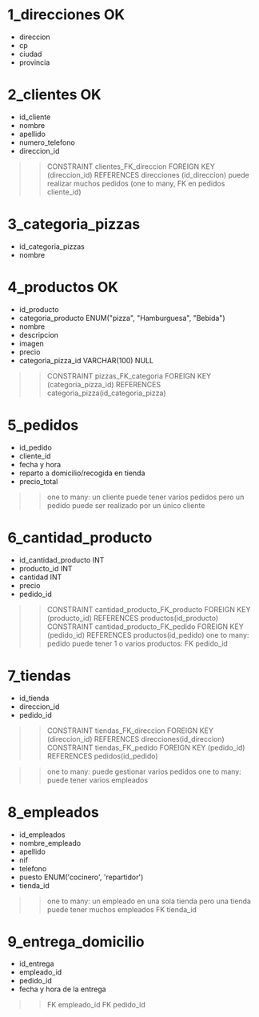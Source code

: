 # 1_direcciones OK

- direccion
- cp
- ciudad
- provincia

# 2_clientes OK

- id_cliente
- nombre
- apellido
- numero_telefono
- direccion_id

> > CONSTRAINT clientes_FK_direccion FOREIGN KEY (direccion_id) REFERENCES direcciones (id_direccion)
> > puede realizar muchos pedidos (one to many, FK en pedidos cliente_id)

# 3_categoria_pizzas

- id_categoria_pizzas
- nombre

# 4_productos OK

- id_producto
- categoria_producto ENUM("pizza", "Hamburguesa", "Bebida")
- nombre
- descripcion
- imagen
- precio
- categoria_pizza_id VARCHAR(100) NULL

> > CONSTRAINT pizzas_FK_categoria FOREIGN KEY (categoria_pizza_id) REFERENCES categoria_pizza(id_categoria_pizza)

# 5_pedidos

- id_pedido
- cliente_id
- fecha y hora
- reparto a domicilio/recogida en tienda
- precio_total

> > one to many: un cliente puede tener varios pedidos pero un pedido puede ser realizado por un único cliente

# 6_cantidad_producto

- id_cantidad_producto INT
- producto_id INT
- cantidad INT
- precio
- pedido_id

> > CONSTRAINT cantidad_producto_FK_producto FOREIGN KEY (producto_id) REFERENCES productos(id_producto)
> > CONSTRAINT cantidad_producto_FK_pedido FOREIGN KEY (pedido_id) REFERENCES productos(id_pedido)
> > one to many: pedido puede tener 1 o varios productos: FK pedido_id

# 7_tiendas

- id_tienda
- direccion_id
- pedido_id

> > CONSTRAINT tiendas_FK_direccion FOREIGN KEY (direccion_id) REFERENCES direcciones(id_direccion)
> > CONSTRAINT tiendas_FK_pedido FOREIGN KEY (pedido_id) REFERENCES pedidos(id_pedido)

> > one to many: puede gestionar varios pedidos
> > one to many: puede tener varios empleados

# 8_empleados

- id_empleados
- nombre_empleado
- apellido
- nif
- telefono
- puesto ENUM('cocinero', 'repartidor')
- tienda_id

> > one to many: un empleado en una sola tienda pero una tienda puede tener muchos empleados
> > FK tienda_id

# 9_entrega_domicilio

- id_entrega
- empleado_id
- pedido_id
- fecha y hora de la entrega

> > FK empleado_id
> > FK pedido_id
